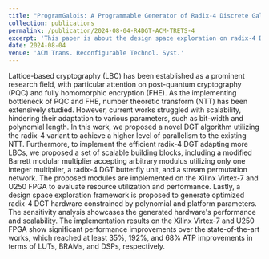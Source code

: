 ```yaml
---
title: "ProgramGalois: A Programmable Generator of Radix-4 Discrete Galois Transformation Architecture for Lattice-based Cryptography"
collection: publications
permalink: /publication/2024-08-04-R4DGT-ACM-TRETS-4
excerpt: 'This paper is about the design space exploration on radix-4 DGT framework.'
date: 2024-08-04
venue: 'ACM Trans. Reconfigurable Technol. Syst.'
---
```


Lattice-based cryptography (LBC) has been established as a prominent research field, with particular attention on post-quantum cryptography (PQC) and fully homomorphic encryption (FHE). As the implementing bottleneck of PQC and FHE, number theoretic transform (NTT) has been extensively studied. However, current works struggled with scalability, hindering their adaptation to various parameters, such as bit-width and polynomial length. In this work, we proposed a novel DGT algorithm utilizing the radix-4 variant to achieve a higher level of parallelism to the existing NTT. Furthermore, to implement the efficient radix-4 DGT adapting more LBCs, we proposed a set of scalable building blocks, including a modified Barrett modular multiplier accepting arbitrary modulus utilizing only one integer multiplier, a radix-4 DGT butterfly unit, and a stream permutation network. The proposed modules are implemented on the Xilinx Virtex-7 and U250 FPGA to evaluate resource utilization and performance. Lastly, a design space exploration framework is proposed to generate optimized radix-4 DGT hardware constrained by polynomial and platform parameters. The sensitivity analysis showcases the generated hardware's performance and scalability. The implementation results on the Xilinx Virtex-7 and U250 FPGA show significant performance improvements over the state-of-the-art works, which reached at least 35%, 192%, and 68% ATP improvements in terms of LUTs, BRAMs, and DSPs, respectively.